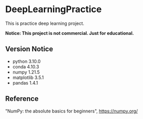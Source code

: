 # DeepLearningPractice
This is practice deep learning project.   

**Notice: This project is not commercial. Just for educational.**


## Version Notice
* python 3.10.0
* conda 4.10.3
* numpy 1.21.5
* matplotlib 3.5.1
* pandas 1.4.1

## Reference
"NumPy: the absolute basics for beginners", https://numpy.org/

